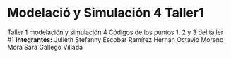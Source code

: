 # Modelació y Simulación 4 Taller1
Taller 1 modelación y simulación 4
Códigos de los puntos 1, 2 y 3 del taller #1
**Integrantes:**
Julieth Stefanny Escobar Ramírez
Hernan Octavio Moreno Mora
Sara Gallego Villada
